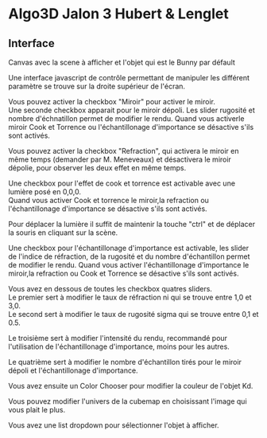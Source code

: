 # Algo3D Jalon 3 Hubert & Lenglet 

## Interface

Canvas avec la scene à afficher et l'objet qui est le Bunny par défault

Une interface javascript de contrôle permettant de manipuler les différent paramètre se trouve sur la droite supérieur de l'écran.

Vous pouvez activer la checkbox "Miroir" pour activer le miroir.  
Une seconde checkbox apparait pour le miroir dépoli. Les slider rugosité et nombre d'échnatillon permet de modifier le rendu.
Quand vous activerle miroir Cook et Torrence ou l'échantillonage d'importance se désactive s'ils sont activés.  

Vous pouvez activer la checkbox "Refraction", qui activera le miroir en même temps (demander par M. Meneveaux) et désactivera le miroir dépolie, pour observer les deux effet en même temps.

Une checkbox pour l'effet de cook et torrence est activable avec une lumière posé en 0,0,0.  
Quand vous activer Cook et torrence le miroir,la refraction ou l'échantillonage d'importance se désactive s'ils sont activés.  

Pour déplacer la lumière il suffit de maintenir la touche "ctrl" et de déplacer la souris en cliquant sur la scène.

Une checkbox pour l'échantillonage d'importance est activable, les slider de l'indice de réfraction, de la rugosité et du nombre d'échantillon permet de modifier le rendu.
Quand vous activer l'échantillonage d'importance le miroir,la refraction ou Cook et Torrence se désactive s'ils sont activés. 

Vous avez en dessous de toutes les checkbox quatres sliders.  
Le premier sert à modifier le taux de réfraction ni qui se trouve entre 1,0 et 3,0.   
Le second sert à modifier le taux de rugosité sigma qui se trouve entre 0,1 et 0.5.

Le troisième sert à modifier l'intensité du rendu, recommandé pour l'utilisation de l'échantillonage d'importance, moins pour les autres. 

Le quatrième sert à modifier le nombre d'échantillon tirés pour le miroir dépoli et l'échantillonage d'importance.

Vous avez ensuite un Color Chooser pour modifier la couleur de l'objet Kd. 

Vous pouvez modifier l'univers de la cubemap en choisissant l'image qui vous plait le plus. 

Vous avez une list dropdown pour sélectionner l'objet à afficher. 
